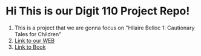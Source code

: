# Hi This is our Digit 110 Project Repo!
 1. This is a project that we are gonna focus on "Hilaire Belloc 1: Cautionary Tales for Children"
 2. [Link to our WEB](https://gzc5211.github.io/Hilaire-Belloc-1-Cautionary-Tales-for-Children/)
 3. [Link to Book](https://www.gutenberg.org/files/27424/27424-h/27424-h.htm)
